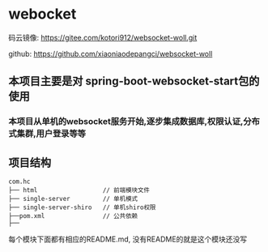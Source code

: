 # webocket
码云镜像: https://gitee.com/kotori912/websocket-woll.git

github: https://github.com/xiaoniaodepangci/websocket-woll
## 本项目主要是对 spring-boot-websocket-start包的使用
### 本项目从单机的websocket服务开始,逐步集成数据库,权限认证,分布式集群,用户登录等等

## 项目结构

~~~
com.hc     
├── html                  // 前端模块文件
├── single-server         // 单机模式
├── single-server-shiro   // 单机shiro权限
├──pom.xml                // 公共依赖
├──
~~~
每个模块下面都有相应的README.md, 没有README的就是这个模块还没写

